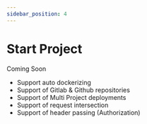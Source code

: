 ```yaml
---
sidebar_position: 4
---
```


# Start Project

Coming Soon

- Support auto dockerizing
- Support of Gitlab & Github repositories
- Support of Multi Project deployments
- Support of request intersection
- Support of header passing (Authorization)
